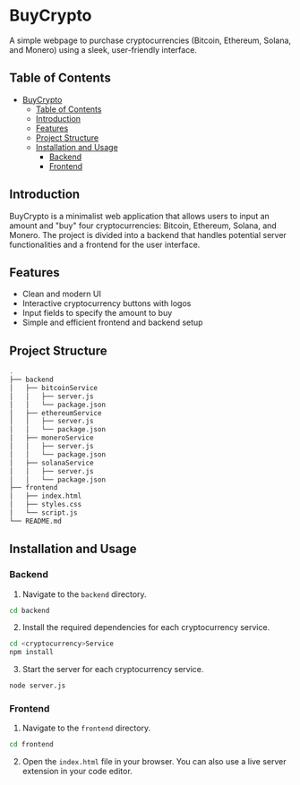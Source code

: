 # BuyCrypto

A simple webpage to purchase cryptocurrencies (Bitcoin, Ethereum, Solana, and Monero) using a sleek, user-friendly interface.

## Table of Contents

- [BuyCrypto](#buycrypto)
  - [Table of Contents](#table-of-contents)
  - [Introduction](#introduction)
  - [Features](#features)
  - [Project Structure](#project-structure)
  - [Installation and Usage](#installation-and-usage)
    - [Backend](#backend)
    - [Frontend](#frontend)

## Introduction

BuyCrypto is a minimalist web application that allows users to input an amount and "buy" four cryptocurrencies: Bitcoin, Ethereum, Solana, and Monero. The project is divided into a backend that handles potential server functionalities and a frontend for the user interface.

## Features

- Clean and modern UI
- Interactive cryptocurrency buttons with logos
- Input fields to specify the amount to buy
- Simple and efficient frontend and backend setup

## Project Structure

```bash
.
├── backend
│   ├── bitcoinService
│   │   ├── server.js
│   │   └── package.json
│   ├── ethereumService
│   │   ├── server.js
│   │   └── package.json
│   ├── moneroService
│   │   ├── server.js
│   │   └── package.json
│   ├── solanaService
│   │   ├── server.js
│   │   └── package.json
├── frontend
│   ├── index.html
│   ├── styles.css
│   └── script.js
└── README.md
```

## Installation and Usage

### Backend

1. Navigate to the `backend` directory.
```bash
cd backend
```

2. Install the required dependencies for each cryptocurrency service.
```bash
cd <cryptocurrency>Service
npm install
```

3. Start the server for each cryptocurrency service.
```bash
node server.js
```

### Frontend

1. Navigate to the `frontend` directory.
```bash
cd frontend
```

2. Open the `index.html` file in your browser. You can also use a live server extension in your code editor.